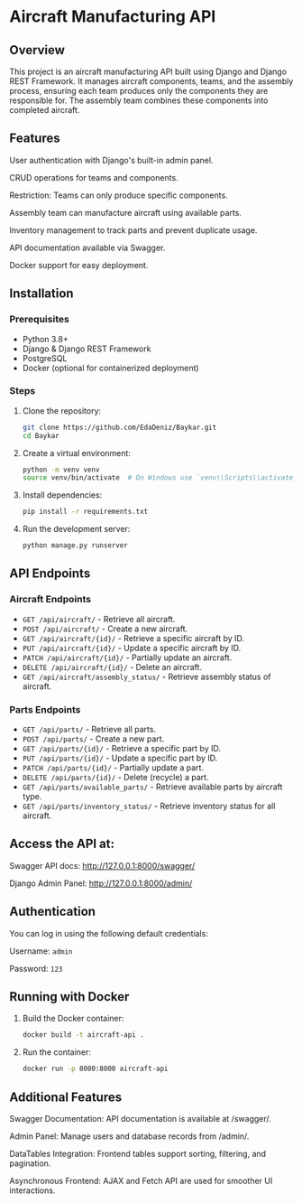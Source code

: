 # Aircraft Manufacturing API

## Overview

This project is an aircraft manufacturing API built using Django and Django REST Framework. It manages aircraft components, teams, and the assembly process, ensuring each team produces only the components they are responsible for. The assembly team combines these components into completed aircraft.

## Features

User authentication with Django's built-in admin panel.

CRUD operations for teams and components.

Restriction: Teams can only produce specific components.

Assembly team can manufacture aircraft using available parts.

Inventory management to track parts and prevent duplicate usage.

API documentation available via Swagger.

Docker support for easy deployment.

## Installation

### Prerequisites
- Python 3.8+
- Django & Django REST Framework
- PostgreSQL
- Docker (optional for containerized deployment)

### Steps
1. Clone the repository:
   ```sh
   git clone https://github.com/EdaDeniz/Baykar.git
   cd Baykar
   ```
2. Create a virtual environment:
   ```sh
   python -m venv venv
   source venv/bin/activate  # On Windows use `venv\\Scripts\\activate`
   ```
3. Install dependencies:
   ```sh
   pip install -r requirements.txt
   ```
4. Run the development server:
   ```sh
   python manage.py runserver
   ```

## API Endpoints

### Aircraft Endpoints
- `GET /api/aircraft/` - Retrieve all aircraft.
- `POST /api/aircraft/` - Create a new aircraft.
- `GET /api/aircraft/{id}/` - Retrieve a specific aircraft by ID.
- `PUT /api/aircraft/{id}/` - Update a specific aircraft by ID.
- `PATCH /api/aircraft/{id}/` - Partially update an aircraft.
- `DELETE /api/aircraft/{id}/` - Delete an aircraft.
- `GET /api/aircraft/assembly_status/` - Retrieve assembly status of aircraft.

### Parts Endpoints
- `GET /api/parts/` - Retrieve all parts.
- `POST /api/parts/` - Create a new part.
- `GET /api/parts/{id}/` - Retrieve a specific part by ID.
- `PUT /api/parts/{id}/` - Update a specific part by ID.
- `PATCH /api/parts/{id}/` - Partially update a part.
- `DELETE /api/parts/{id}/` - Delete (recycle) a part.
- `GET /api/parts/available_parts/` - Retrieve available parts by aircraft type.
- `GET /api/parts/inventory_status/` - Retrieve inventory status for all aircraft.

## Access the API at:

Swagger API docs: http://127.0.0.1:8000/swagger/

Django Admin Panel: http://127.0.0.1:8000/admin/

## Authentication

You can log in using the following default credentials:

Username: `admin`

Password: `123`


## Running with Docker
1. Build the Docker container:
   ```sh
   docker build -t aircraft-api .
   ```
2. Run the container:
   ```sh
   docker run -p 8000:8000 aircraft-api
   ```

## Additional Features

Swagger Documentation: API documentation is available at /swagger/.

Admin Panel: Manage users and database records from /admin/.

DataTables Integration: Frontend tables support sorting, filtering, and pagination.

Asynchronous Frontend: AJAX and Fetch API are used for smoother UI interactions.
